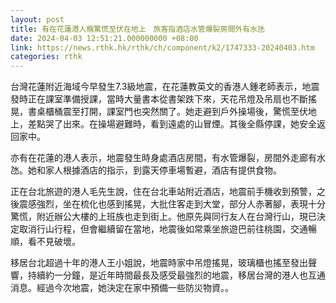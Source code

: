 ```yaml
---
layout: post
title: 有在花蓮港人稱驚慌至伏在地上　旅客指酒店水管爆裂房間外有水氹
date: 2024-04-03 12:51:21.000000000 +08:00
link: https://news.rthk.hk/rthk/ch/component/k2/1747333-20240403.htm
categories: rthk
---
```


台灣花蓮附近海域今早發生7.3級地震，在花蓮教英文的香港人鍾老師表示，地震發時正在課室準備授課，當時大量書本從書架跌下來，天花吊燈及吊扇也不斷搖晃，書桌櫃桶震至打開，課室門也突然關了。她走避到戶外操場後，驚慌至伏地上，差點哭了出來。在操場避難時，看到遠處的山冒煙。其後全縣停課，她安全返回家中。

亦有在花蓮的港人表示，地震發生時身處酒店房間，有水管爆裂，房間外走廊有水氹。她和家人根據酒店的指示，到露天停車場暫避，酒店有提供食物。

正在台北旅遊的港人毛先生說，住在台北車站附近酒店，地震前手機收到預警，之後震感強烈，坐在梳化也感到搖晃，大批住客走到大堂，部分人赤著腳，表現十分驚慌，附近辦公大樓的上班族也走到街上。他原先與同行友人在台灣行山，現已決定取消行山行程，但會繼續留在當地，地震後如常乘坐旅遊巴前往桃園，交通暢順，看不見破壞。

移居台北超過十年的港人王小姐說，地震時家中吊燈搖晃，玻璃櫃也搖至發出聲響，持續約一分鐘，是近年時間最長及感受最強烈的地震，移居台灣的港人也互通消息。經過今次地震，她決定在家中預備一些防災物資。。
